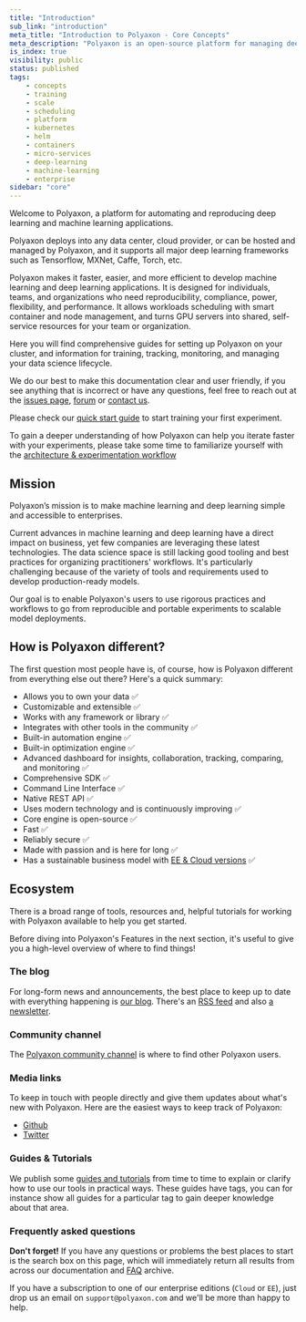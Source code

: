 ```yaml
---
title: "Introduction"
sub_link: "introduction"
meta_title: "Introduction to Polyaxon - Core Concepts"
meta_description: "Polyaxon is an open-source platform for managing deep learning and machine learning lifecycle for teams who need power, flexibility, and performance."
is_index: true
visibility: public
status: published
tags:
    - concepts
    - training
    - scale
    - scheduling
    - platform
    - kubernetes
    - helm
    - containers
    - micro-services
    - deep-learning
    - machine-learning
    - enterprise
sidebar: "core"
---
```


Welcome to Polyaxon, a platform for automating and reproducing deep learning and machine learning applications.

Polyaxon deploys into any data center, cloud provider,
or can be hosted and managed by Polyaxon,
and it supports all major deep learning frameworks such as Tensorflow, MXNet, Caffe, Torch, etc.

Polyaxon makes it faster, easier, and more efficient to develop machine learning and deep learning applications.
It is designed for individuals, teams, and organizations who need reproducibility, compliance, power, flexibility, and performance.
It allows workloads scheduling with smart container and node management, and turns GPU servers into shared, self-service resources for your team or organization.

Here you will find comprehensive guides for setting up Polyaxon on your cluster,
and information for training, tracking, monitoring, and managing your data science lifecycle.

We do our best to make this documentation clear and user friendly,
if you see anything that is incorrect or have any questions,
feel free to reach out at the
[issues page](https://github.com/polyaxon/polyaxon/issues),
[forum](/slack/)
or [contact us](mailto:contact@polyaxon.com).

Please check our [quick start guide](/docs/core/quick-start/) to start training your first experiment.

To gain a deeper understanding of how Polyaxon can help you iterate faster with your experiments,
please take some time to familiarize yourself with the [architecture & experimentation workflow](/docs/core/introduction/concepts/)

## Mission

Polyaxon’s mission is to make machine learning and deep learning simple and accessible to enterprises.

Current advances in machine learning and deep learning have a direct impact on business,
yet few companies are leveraging these latest technologies.
The data science space is still lacking good tooling and best practices
for organizing practitioners' workflows. It's particularly challenging
because of the variety of tools and requirements used to develop production-ready models.

Our goal is to enable Polyaxon's users to use rigorous practices and workflows to
go from reproducible and portable experiments to scalable model deployments.

## How is Polyaxon different?

The first question most people have is, of course, how is Polyaxon different from everything else out there? Here's a quick summary:

 * Allows you to own your data ✅
 * Customizable and extensible ✅
 * Works with any framework or library ✅
 * Integrates with other tools in the community ✅
 * Built-in automation engine ✅
 * Built-in optimization engine ✅
 * Advanced dashboard for insights, collaboration, tracking, comparing, and monitoring  ✅
 * Comprehensive SDK ✅
 * Command Line Interface ✅
 * Native REST API ✅
 * Uses modern technology and is continuously improving ✅
 * Core engine is open-source ✅
 * Fast ✅
 * Reliably secure ✅
 * Made with passion and is here for long ✅
 * Has a sustainable business model with [EE & Cloud versions](/pricing/) ✅

## Ecosystem

There is a broad range of tools, resources and, helpful tutorials for working with Polyaxon available to help you get started.

Before diving into Polyaxon's Features in the next section, it's useful to give you a high-level overview of where to find things!

### The blog

For long-form news and announcements, the best place to keep up to date with everything happening is [our blog](https://medium.com/polyaxon).
There's an [RSS feed](https://medium.com/feed/polyaxon) and
also [a newsletter](https://polyaxon.us17.list-manage.com/subscribe/post?u=1b6eccb8409861418bcc5dbfc&id=012464842e).

### Community channel

The [Polyaxon community channel](/slack/) is where to find other Polyaxon users.

### Media links

To keep in touch with people directly and give them updates about what's new with Polyaxon.
Here are the easiest ways to keep track of Polyaxon:

- [Github](https://github.com/polyaxon/polyaxon)
- [Twitter](https://twitter.com/polyaxonAI)

### Guides &  Tutorials

We publish some [guides and tutorials](/docs/guides/) from time to time to explain or clarify how to use our tools in practical ways.
These guides have tags, you can for instance show all guides for a particular tag to gain deeper knowledge about that area.

### Frequently asked questions

**Don't forget!** If you have any questions or problems the best places to start is the search box on this page, which will immediately return all results from across our documentation and [FAQ](/faq/) archive.


If you have a subscription to one of our enterprise editions (`Cloud` or `EE`),
just drop us an email on `support@polyaxon.com` and we'll be more than happy to help.
